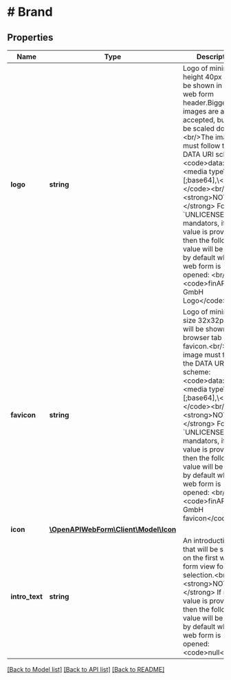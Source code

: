 # # Brand

## Properties

Name | Type | Description | Notes
------------ | ------------- | ------------- | -------------
**logo** | **string** | Logo of minimum height 40px that will be shown in the web form header.Bigger images are also accepted, but will be scaled down.&lt;br/&gt;The image must follow the DATA URI scheme: &lt;code&gt;data:[\\&lt;media type\\&gt;][;base64],\\&lt;data\\&gt;&lt;/code&gt;&lt;br/&gt;&lt;br/&gt;&lt;strong&gt;NOTE:&lt;/strong&gt; For &#x60;UNLICENSED&#x60; mandators, if no value is provided, then the following value will be applied by default when web form is opened: &lt;br/&gt;&lt;code&gt;finAPI GmbH Logo&lt;/code&gt; | [optional]
**favicon** | **string** | Logo of minimum size 32x32px that will be shown in the browser tab favicon.&lt;br/&gt;The image must follow the DATA URI scheme: &lt;code&gt;data:[\\&lt;media type\\&gt;][;base64],\\&lt;data\\&gt;&lt;/code&gt;&lt;br/&gt;&lt;br/&gt;&lt;strong&gt;NOTE:&lt;/strong&gt; For &#x60;UNLICENSED&#x60; mandators, if no value is provided, then the following value will be applied by default when web form is opened: &lt;br/&gt;&lt;code&gt;finAPI GmbH favicon&lt;/code&gt; | [optional]
**icon** | [**\OpenAPIWebForm\Client\Model\Icon**](Icon.md) |  | [optional]
**intro_text** | **string** | An introduction text that will be shown on the first web form view for bank selection.&lt;br/&gt;&lt;strong&gt;NOTE:&lt;/strong&gt; If no value is provided, then the following value will be applied by default when web form is opened: &lt;code&gt;null&lt;/code&gt;. | [optional]

[[Back to Model list]](../../README.md#models) [[Back to API list]](../../README.md#endpoints) [[Back to README]](../../README.md)

